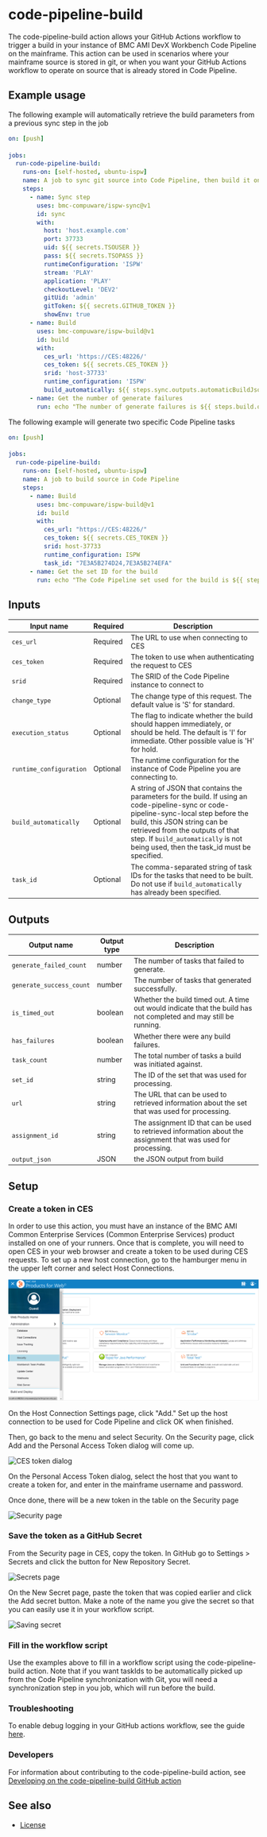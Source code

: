 # code-pipeline-build

The code-pipeline-build action allows your GitHub Actions workflow to trigger a build in your instance of BMC AMI DevX Workbench Code Pipeline on the mainframe. This action can be used in scenarios where your mainframe source is stored in git, or when you want your GitHub Actions workflow to operate on source that is already stored in Code Pipeline.

## Example usage

The following example will automatically retrieve the build parameters from a previous sync step in the job

``` yaml
on: [push]

jobs:
  run-code-pipeline-build:
    runs-on: [self-hosted, ubuntu-ispw]
    name: A job to sync git source into Code Pipeline, then build it on the mainframe
    steps:
      - name: Sync step
        uses: bmc-compuware/ispw-sync@v1
        id: sync
        with:
          host: 'host.example.com'
          port: 37733
          uid: ${{ secrets.TSOUSER }}
          pass: ${{ secrets.TSOPASS }}
          runtimeConfiguration: 'ISPW'
          stream: 'PLAY'
          application: 'PLAY'
          checkoutLevel: 'DEV2'
          gitUid: 'admin'
          gitToken: ${{ secrets.GITHUB_TOKEN }}
          showEnv: true
      - name: Build
        uses: bmc-compuware/ispw-build@v1
        id: build
        with:
          ces_url: 'https://CES:48226/'
          ces_token: ${{ secrets.CES_TOKEN }}
          srid: 'host-37733'
          runtime_configuration: 'ISPW'
          build_automatically: ${{ steps.sync.outputs.automaticBuildJson }}
      - name: Get the number of generate failures
        run: echo "The number of generate failures is ${{ steps.build.outputs.generate_failed_count }}"
```

The following example will generate two specific Code Pipeline tasks 

``` yaml
on: [push]

jobs:
  run-code-pipeline-build:
    runs-on: [self-hosted, ubuntu-ispw]
    name: A job to build source in Code Pipeline
    steps:
      - name: Build
        uses: bmc-compuware/ispw-build@v1
        id: build
        with:
          ces_url: "https://CES:48226/"
          ces_token: ${{ secrets.CES_TOKEN }}
          srid: host-37733
          runtime_configuration: ISPW
          task_id: "7E3A5B274D24,7E3A5B274EFA"
      - name: Get the set ID for the build
        run: echo "The Code Pipeline set used for the build is ${{ steps.build.outputs.set_id }}"
```

## Inputs

| Input name | Required | Description |
| ---------- | -------- | ----------- |
| `ces_url` | Required | The URL to use when connecting to CES |
| `ces_token` | Required | The token to use when authenticating the request to CES |
| `srid` | Required | The SRID of the Code Pipeline instance to connect to |
| `change_type` | Optional | The change type of this request. The default value is 'S' for standard. |
| `execution_status` | Optional | The flag to indicate whether the build should happen immediately, or should be held. The default is 'I' for immediate. Other possible value is 'H' for hold. |
| `runtime_configuration` | Optional | The runtime configuration for the instance of Code Pipeline you are connecting to. |
| `build_automatically` | Optional | A string of JSON that contains the parameters for the build. If using an code-pipeline-sync or code-pipeline-sync-local step before the build, this JSON string can be retrieved from the outputs of that step. If `build_automatically` is not being used, then the task_id must be specified. |
| `task_id` | Optional | The comma-separated string of task IDs for the tasks that need to be built. Do not use if `build_automatically` has already been specified.|

## Outputs

| Output name | Output type | Description |
| ----------- | ----------- | ----------- |
| `generate_failed_count` | number | The number of tasks that failed to generate. |
| `generate_success_count` | number | The number of tasks that generated successfully. |
| `is_timed_out` | boolean | Whether the build timed out. A time out would indicate that the build has not completed and may still be running. |
| `has_failures` | boolean | Whether there were any build failures. |
| `task_count` | number | The total number of tasks a build was initiated against. |
| `set_id` | string | The ID of the set that was used for processing. |
| `url` | string | The URL that can be used to retrieved information about the set that was used for processing. |
| `assignment_id` | string | The assignment ID that can be used to retrieved information about the assignment that was used for processing. |
| `output_json` | JSON | the JSON output from build |

## Setup

### Create a token in CES

In order to use this action, you must have an instance of the BMC AMI Common Enterprise Services (Common Enterprise Services) product installed on one of your runners. Once that is complete, you will need to open CES in your web browser and create a token to be used during CES requests. To set up a new host connection, go to the hamburger menu in the upper left corner and select Host Connections.

![CES menu](media/ces-menu.png "CES menu")

On the Host Connection Settings page, click "Add." Set up the host connection to be used for Code Pipeline and click OK when finished.

Then, go back to the menu and select Security. On the Security page, click Add and the Personal Access Token dialog will come up.

![CES token dialog](media/ces-token-dialog.png)

On the Personal Access Token dialog, select the host that you want to create a token for, and enter in the mainframe username and password.

Once done, there will be a new token in the table on the Security page

![Security page](media/ces-token.png)

### Save the token as a GitHub Secret

From the Security page in CES, copy the token. In GitHub go to Settings > Secrets and click the button for New Repository Secret.

![Secrets page](media/github-secrets-settings.png)

On the New Secret page, paste the token that was copied earlier and click the Add secret button. Make a note of the name you give the secret so that you can easily use it in your workflow script.

![Saving secret](media/github-saving-secret.png)

### Fill in the workflow script

Use the examples above to fill in a workflow script using the code-pipeline-build action. Note that if you want taskIds to be automatically picked up from the Code Pipeline synchronization with Git, you will need a synchronization step in you job, which will run before the build.

### Troubleshooting

To enable debug logging in your GitHub actions workflow, see the guide [here](https://docs.github.com/en/actions/managing-workflow-runs/enabling-debug-logging).

### Developers

For information about contributing to the code-pipeline-build action, see [Developing on the code-pipeline-build GitHub action](./CONTRIBUTING.md)

## See also
- [License](LICENSE.txt)